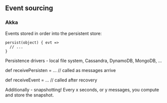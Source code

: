 

## Event sourcing



### Akka

Events stored in order into the persistent store:

    persist(object) { evt =>
      // ...
    }

Persistence drivers - local file system, Cassandra, DynamoDB, MongoDB, ...

   def receivePersisten = ... // called as messages arrive

   def receiveEvent = ... // called after recovery

Additionally - snapshotting! Every x seconds, or y messages, you compute and store the snapshot.


